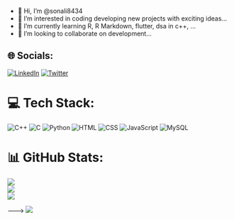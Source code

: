 - 👋 Hi, I’m @sonali8434
- 👀 I’m interested in coding developing new projects with exciting ideas...
- 🌱 I’m currently learning R, R Markdown, flutter, dsa in c++, ...
- 💞️ I’m looking to collaborate on development...

<!---
sonali8434/sonali8434 is a ✨ special ✨ repository because its `README.md` (this file) appears on your GitHub profile.
You can click the Preview link to take a look at your changes.
--->

## 🌐 Socials:
[![LinkedIn](https://img.shields.io/badge/LinkedIn-%230077B5.svg?logo=linkedin&logoColor=white)](https://www.linkedin.com/in/sonali-kumari-89917622a/) [![Twitter](https://img.shields.io/badge/Twitter-%231DA1F2.svg?logo=Twitter&logoColor=white)](https://twitter.com/Sonali27576409?t=BYDTDPtT0KWR109leKRUDQ&s=08) 

# 💻 Tech Stack:
 ![C++](https://img.shields.io/badge/c++-%2300599C.svg?style=for-the-badge&logo=c%2B%2B&logoColor=white) ![C](https://img.shields.io/badge/c-%2300599C.svg?style=for-the-badge&logo=c&logoColor=white) ![Python](https://img.shields.io/badge/python-3670A0?style=for-the-badge&logo=python&logoColor=ffdd54) ![HTML](https://img.shields.io/badge/html5-%23E34F26.svg?style=for-the-badge&logo=html5&logoColor=white) ![CSS](https://img.shields.io/badge/css3-%231572B6.svg?style=for-the-badge&logo=css3&logoColor=white) ![JavaScript](https://img.shields.io/badge/javascript-%23323330.svg?style=for-the-badge&logo=javascript&logoColor=%23F7DF1E) ![MySQL](https://img.shields.io/badge/mysql-%2300f.svg?style=for-the-badge&logo=mysql&logoColor=white) 
# 📊 GitHub Stats:
![](https://github-readme-stats.vercel.app/api?username=Sonali8434&theme=dark&hide_border=false&include_all_commits=true&count_private=true)<br/>
![](https://github-readme-streak-stats.herokuapp.com/?user=Sonali8434&theme=dark&hide_border=false)<br/>
![](https://github-readme-stats.vercel.app/api/top-langs/?username=Sonali8434&theme=dark&hide_border=false&include_all_commits=true&count_private=true&layout=compact)

--->
[![](https://visitcount.itsvg.in/api?id=Sonali8434&icon=0&color=0)](https://visitcount.itsvg.in)

<!-- Proudly created with GPRM ( https://gprm.itsvg.in ) -->
